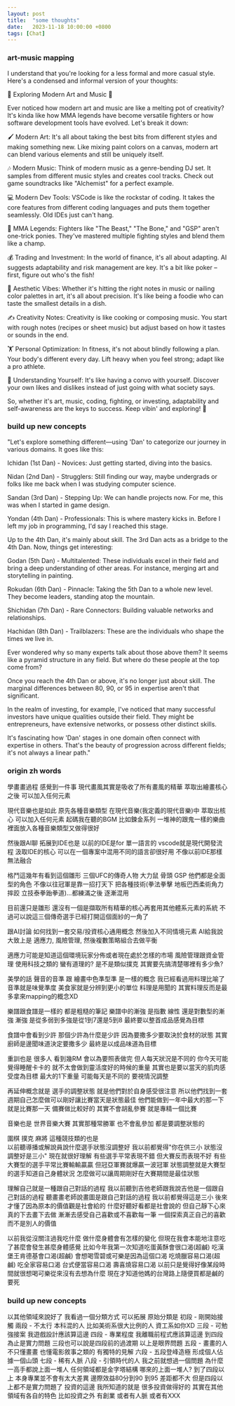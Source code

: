 ```yaml
---
layout: post
title:  "some thoughts"
date:   2023-11-18 10:00:00 +0800
tags: [Chat]
---
```


### art-music mapping

I understand that you're looking for a less formal and more casual style. Here's a condensed and informal version of your thoughts:

🎨 Exploring Modern Art and Music 🎵

Ever noticed how modern art and music are like a melting pot of creativity? It's kinda like how MMA legends have become versatile fighters or how software development tools have evolved. Let's break it down:

🖌️ Modern Art: It's all about taking the best bits from different styles and making something new. Like mixing paint colors on a canvas, modern art can blend various elements and still be uniquely itself.

🎶 Modern Music: Think of modern music as a genre-bending DJ set. It samples from different music styles and creates cool tracks. Check out game soundtracks like "Alchemist" for a perfect example.

💻 Modern Dev Tools: VSCode is like the rockstar of coding. It takes the core features from different coding languages and puts them together seamlessly. Old IDEs just can't hang.

🥊 MMA Legends: Fighters like "The Beast," "The Bone," and "GSP" aren't one-trick ponies. They've mastered multiple fighting styles and blend them like a champ.

💰 Trading and Investment: In the world of finance, it's all about adapting. AI suggests adaptability and risk management are key. It's a bit like poker – first, figure out who's the fish!

🎨 Aesthetic Vibes: Whether it's hitting the right notes in music or nailing color palettes in art, it's all about precision. It's like being a foodie who can taste the smallest details in a dish.

✍️ Creativity Notes: Creativity is like cooking or composing music. You start with rough notes (recipes or sheet music) but adjust based on how it tastes or sounds in the end.

🏋️ Personal Optimization: In fitness, it's not about blindly following a plan. Your body's different every day. Lift heavy when you feel strong; adapt like a pro athlete.

🤔 Understanding Yourself: It's like having a convo with yourself. Discover your own likes and dislikes instead of just going with what society says.

So, whether it's art, music, coding, fighting, or investing, adaptability and self-awareness are the keys to success. Keep vibin' and exploring! 🚀

### build up new concepts
"Let's explore something different—using 'Dan' to categorize our journey in various domains. It goes like this:

Ichidan (1st Dan) - Novices: Just getting started, diving into the basics.

Nidan (2nd Dan) - Strugglers: Still finding our way, maybe undergrads or folks like me back when I was studying computer science.

Sandan (3rd Dan) - Stepping Up: We can handle projects now. For me, this was when I started in game design.

Yondan (4th Dan) - Professionals: This is where mastery kicks in. Before I left my job in programming, I'd say I reached this stage.

Up to the 4th Dan, it's mainly about skill. The 3rd Dan acts as a bridge to the 4th Dan. Now, things get interesting:

Godan (5th Dan) - Multitalented: These individuals excel in their field and bring a deep understanding of other areas. For instance, merging art and storytelling in painting.

Rokudan (6th Dan) - Pinnacle: Taking the 5th Dan to a whole new level. They become leaders, standing atop the mountain.

Shichidan (7th Dan) - Rare Connectors: Building valuable networks and relationships.

Hachidan (8th Dan) - Trailblazers: These are the individuals who shape the times we live in.

Ever wondered why so many experts talk about those above them? It seems like a pyramid structure in any field. But where do these people at the top come from?

Once you reach the 4th Dan or above, it's no longer just about skill. The marginal differences between 80, 90, or 95 in expertise aren't that significant.

In the realm of investing, for example, I've noticed that many successful investors have unique qualities outside their field. They might be entrepreneurs, have extensive networks, or possess other distinct skills.

It's fascinating how 'Dan' stages in one domain often connect with expertise in others. That's the beauty of progression across different fields; it's not always a linear path."

### origin zh words


學畫畫過程  感覺到一件事  現代畫風其實是吸收了所有畫風的精華  萃取出繪畫核心之後  可以加入任何元素

現代音樂也是如此  原先各種音樂類型  在現代音樂(我定義的現代音樂)中 萃取出核心  可以加入任何元素  起碼我在聽的BGM 比如鍊金系列  一堆神的跟鬼一樣的樂曲  裡面放入各種音樂類型又做得很好

然後跟AI聊 拓展到IDE也是  以前的IDE是for 單一語言的
vscode就是現代開發流程  汲取IDE的核心 可以在一個專案中混用不同的語言卻很好用 不像以前IDE那樣無法融合

格鬥這幾年有看到這個雛形  三個UFC的傳奇人物 大力鼠 骨頭 GSP
他們都是全面型的角色   不像以往冠軍是靠一招打天下
把各種技術(拳法拳擊 地板巴西柔術角力摔跤 立技泰拳跆拳道)...都練滿之後  逐漸混用

目前還只是雛形  還沒有一個是擷取所有精華的核心再套用其他體系元素的系統
不過可以說這三個傳奇選手已經打開這個面紗的一角了

跟AI討論
如何找到一套交易/投資核心通用概念 然後加入不同情境元素
AI給我說大致上是 適應力, 風險管理, 然後複數策略組合去做平衡

適應力可能是知道這個環境玩家分佈或者現在處於怎樣的市場
風險管理跟資金管理
使用科技之類的 
蠻有道理的?  是不是類似撲克  其實要先搞清楚哪裡有多少魚? 


美學的話   聲音的音準  跟 繪畫中色準型準   是一樣的概念
我已經看過用料理比喻了  音準就是味覺準度 
美食家就是分辨到更小的單位    料理是用聞的
其實料理反而是最多拿來mapping的概念XD

樂譜跟食譜是一樣的  都是粗糙的筆記
樂譜中的漸強 是指數 線性 還是對數型的漸強  漸強 是從多弱到多強是從1到7還是5到8   最終要以整首成品感覺為目標

食譜中會看到少許  那個少許為什麼是少許  因為要撒多少要取決於食材的狀態 其實廚師是邊聞味道決定要撒多少   最終是以成品味道為目標

重訓也是  很多人 看到幾RM  會以為要照表做完
但人每天狀況是不同的 你今天可能覺得睡醒卡卡的 就不太會做到靈活度好的時候的重量  其實也是要以當天的肌肉感受度為目標
最大的1下重量  可能每天是不同的  要視情況調整

再延伸概念就是  選手的調整狀態  就是他們對於自身感受很注意
所以他們找到一套週期自己怎麼做可以剛好讓比賽當天是狀態最佳
他們能做到一年中最大的那一下 就是比賽那一天
備賽做比較好的 其實不會胡亂參賽 就是專精一個比賽

音樂也是  世界音樂大賽  其實那種常勝軍  也不會亂參加
都是要調整狀態的

圍棋 撲克 麻將 這種競技類的也是  
以前聽導播或解說員說什麼選手狀態沒調整好  我以前都覺得"你在供三小 狀態沒調整好是三小"
現在就很好理解  有些選手平常表現不錯 但大賽反而表現不好  有些大賽型的選手平常比賽輸輸贏贏  但冠亞軍賽就爆贏一波冠軍
狀態調整就是大賽型的選手知道自己身體狀況 怎麼做可以讓周期剛好在大賽期間是最佳狀態

理解自己就是一種跟自己對話的過程
我以前聽到吉他老師跟我說吉他是一個跟自己對話的過程  聽畫畫老師說畫圖是跟自己對話的過程
我以前都覺得這是三小
後來才懂了因為原本的價值觀是社會給的 什麼好聽好看都是社會說的
但自己靜下心來真的下去畫下去做 漸漸去感受自己喜歡或不喜歡每一筆
一個探索真正自己的喜歡 而不是別人的價值

以前我從沒關注過我吃什麼 做什麼身體會有怎樣的變化
但現在我會本能地注意吃了甚麼會發生甚麼身體感覺
比如今年我第一次知道吃蛋黃酥會很口渴(超鹹)  吃漢堡王肯德基會口渴(超鹹) 會想喝雪碧或可樂是因為這個口渴   吃燒臘容易口渴(超鹹) 吃全家容易口渴 台式便當容易口渴  壽喜燒容易口渴
以前只是覺得好像某段時間就很想喝可樂從來沒有去想為什麼
現在才知道他媽的台灣路上隨便買都是鹹的要死

### build up new concepts
以其他領域來說好了
我看過一個分類方式 可以拓展
原始分類是
初段 - 剛開始接觸
兩段 - 不太行 本科混的人  比如美術系很大比例的人  資工系如你XD
三段 - 可勉強接案 我遊戲設計應該算這邊
四段 - 專業程度 我離職前程式應該算這邊
到四段為止是實力問題  三段也可以說是四段前的過渡期
以上是眼界問題
五段 - 畫畫的人不只懂畫畫 也懂電影敘事之類的 有獨特的見解
六段 - 五段登峰造極 形成個人佔據一個山頭 
七段 - 稀有人脈
八段 - 引領時代的人
我之前就想過一個問題  為什麼一高手都說上面一堆人
任何領域都是金字塔結構  哪來的上面一堆人?
到了四段以上  本身專業並不會有太大差異
邊際效益80分到90 到95  差距都不大
但是四段以上都不是實力問題了
投資的這邊 我所知道的就是 很多投資做得好的 其實在其他領域有各自的特色
比如投資之外 有創業  或者有人脈 或者有XXX

